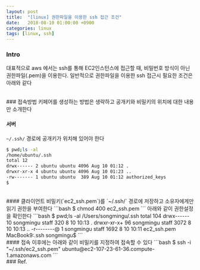 ```yaml
---
layout: post
title:  "[linux] 권한파일을 이용한 ssh 접근 조건"
date:   2018-08-10 01:00:00 +0900
categories: linux
tags: [linux, ssh]
---
```

### Intro
대표적으로 aws 에서는 ssh를 통해 EC2인스턴스에 접근할 때, 비밀번호 방식이 아닌 권한파일(.pem)을 이용한다. 일반적으로 권한파일을 이용한 ssh 접근시 필요한 조건은 아래와 같다

<br>
### 접속방법
키페어를 생성하는 방법은 생략하고 공개키와 비밀키의 위치에 대한 내용만 소개한다

#### 서버  
`~/.ssh/` 경로에 공개키가 위치해 있어야 한다
```bash
$ pwd;ls -al
/home/ubuntu/.ssh
total 12
drwx------ 2 ubuntu ubuntu 4096 Aug 10 01:12 .
drwxr-xr-x 4 ubuntu ubuntu 4096 Aug 10 01:23 ..
-rw------- 1 ubuntu ubuntu  389 Aug 10 01:12 authorized_keys 
$
```
<br>
#### 클라이언트  
비밀키(`ec2_ssh.pem`)를 `~/.ssh/` 경로에 저장하고 소유자에게만 읽기 권한을 부여한다
```bash
$ chmod 400 ec2_ssh.pem
```
아래와 같이 권한설정을 확인한다
```bash
$ pwd;ls -al
/Users/songmingu/.ssh
total 104
drwx------  10 songmingu  staff    320  8 10 10:13 .
drwxr-xr-x+ 96 songmingu  staff   3072  8 10 10:13 ..
-r--------@  1 songmingu  staff   1692  8 10 10:11 ec2_ssh.pem
MacBook9:.ssh songmingu$
```
<br>
#### 접속  
이후에는 아래와 같이 비밀키를 지정하여 접속할 수 있다
```bash
$ ssh -i "~/.ssh/ec2_ssh.pem" ubuntu@ec2-107-23-61-36.compute-1.amazonaws.com
```

<br>
### Ref.
<https://opentutorials.org/module/432/3742>